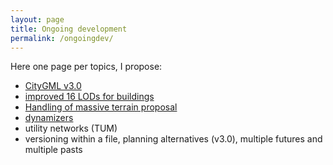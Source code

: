 ```yaml
---
layout: page
title: Ongoing development
permalink: /ongoingdev/
---
```


Here one page per topics, I propose:

  - [CityGML v3.0](v3)
  - [improved 16 LODs for buildings](tudelft-lods)
  - [Handling of massive terrain proposal](massiveterrain)
  - [dynamizers](dynamizers)
  - utility networks (TUM)
  - versioning within a file, planning alternatives (v3.0), multiple futures and multiple pasts

  
